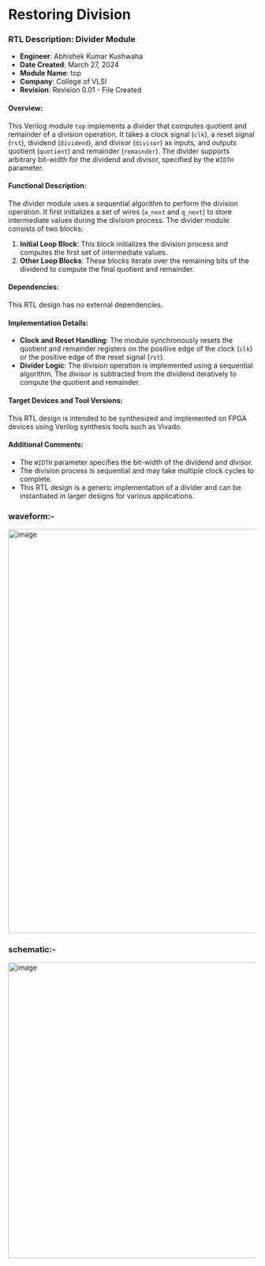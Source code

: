# Restoring Division
 ### RTL Description: Divider Module

- **Engineer**: Abhishek Kumar Kushwaha
- **Date Created**: March 27, 2024
- **Module Name**: top
- **Company**: College of VLSI
- **Revision**: Revision 0.01 - File Created

#### Overview:
This Verilog module `top` implements a divider that computes quotient and remainder of a division operation. It takes a clock signal (`clk`), a reset signal (`rst`), dividend (`dividend`), and divisor (`divisor`) as inputs, and outputs quotient (`quotient`) and remainder (`remainder`). The divider supports arbitrary bit-width for the dividend and divisor, specified by the `WIDTH` parameter.

#### Functional Description:
The divider module uses a sequential algorithm to perform the division operation. It first initializes a set of wires (`a_next` and `q_next`) to store intermediate values during the division process. The divider module consists of two blocks:
1. **Initial Loop Block**: This block initializes the division process and computes the first set of intermediate values.
2. **Other Loop Blocks**: These blocks iterate over the remaining bits of the dividend to compute the final quotient and remainder.

#### Dependencies:
This RTL design has no external dependencies.

#### Implementation Details:
- **Clock and Reset Handling**: The module synchronously resets the quotient and remainder registers on the positive edge of the clock (`clk`) or the positive edge of the reset signal (`rst`).
- **Divider Logic**: The division operation is implemented using a sequential algorithm. The divisor is subtracted from the dividend iteratively to compute the quotient and remainder.

#### Target Devices and Tool Versions:
This RTL design is intended to be synthesized and implemented on FPGA devices using Verilog synthesis tools such as Vivado.

#### Additional Comments:
- The `WIDTH` parameter specifies the bit-width of the dividend and divisor.
- The division process is sequential and may take multiple clock cycles to complete.
- This RTL design is a generic implementation of a divider and can be instantiated in larger designs for various applications.


  
 <h3 align="left">waveform:-</h3>
 <img width="818" alt="image" src="https://github.com/Abhirecket/Restoring-Division/assets/46784291/3ce84f91-d0f0-4f72-aaff-938847c20b77">


 <h3 align="left">schematic:-</h3> 
 <img width="599" alt="image" src="https://github.com/Abhirecket/Restoring-Division/assets/46784291/a06ed385-9412-4d3f-9c1d-2e408400ca75">


 
